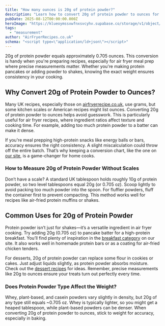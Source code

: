 ```yaml
---
title: "How many ounces is 20g of protein powder?"
description: "Learn how to convert 20g of protein powder to ounces for precise measurements in your recipes. Perfect for air fryer meal prep!"
pubDate: 2025-08-12T00:00:00.000Z
heroImage: "https://klueoymssxwfnxsvcyhv.supabase.co/storage/v1/object/public/md/how-many-ounces-is-20g-protein-powder-8ac7bf18.webp"
tags:
  - "measurement"
author: "AirFryerRecipes.co.uk"
schema: "<script type=\"application/ld+json\"></script>"
---
```


<p>20g of protein powder equals approximately 0.705 ounces. This conversion is handy when you're preparing recipes, especially for air fryer meal prep where precise measurements matter. Whether you're making protein pancakes or adding powder to shakes, knowing the exact weight ensures consistency in your cooking.</p>  

<h2>Why Convert 20g of Protein Powder to Ounces?</h2>  
<p>Many UK recipes, especially those on <a href=https://www.airfryerrecipe.co.uk/recipes>airfryerrecipe.co.uk</a>, use grams, but some kitchen scales or American recipes might list ounces. Converting 20g of protein powder to ounces helps avoid guesswork. This is particularly useful for air fryer recipes, where ingredient ratios affect texture and cooking time. For example, adding too much protein powder to a batter can make it dense.</p>  

<p>If you're meal prepping high-protein snacks like energy balls or bars, accuracy ensures the right consistency. A slight miscalculation could throw off the entire batch. That’s why keeping a conversion chart, like the one on <a href=https://www.airfryerrecipe.co.uk/air-fryer-conversion-chart>our site</a>, is a game-changer for home cooks.</p>  

<h3>How to Measure 20g of Protein Powder Without Scales</h3>  
<p>Don’t have a scale? A standard UK tablespoon holds roughly 10g of protein powder, so two level tablespoons equal 20g (or 0.705 oz). Scoop lightly to avoid packing too much powder into the spoon. For fluffier powders, fluff the container first to prevent compacting. This method works well for recipes like air-fried protein muffins or shakes.</p>  

<h2>Common Uses for 20g of Protein Powder</h2>  
<p>Protein powder isn’t just for shakes—it’s a versatile ingredient in air fryer cooking. Try adding 20g (0.705 oz) to pancake batter for a high-protein breakfast. You’ll find plenty of inspiration in the <a href=https://www.airfryerrecipe.co.uk/recipe-category/breakfast>breakfast category</a> on our site. It also works well in homemade protein bars or as a coating for air-fried chicken tenders.</p>  

<p>For desserts, 20g of protein powder can replace some flour in cookies or cakes. Just adjust liquids slightly, as protein powder absorbs moisture. Check out the <a href=https://www.airfryerrecipe.co.uk/recipe-category/dessert>dessert recipes</a> for ideas. Remember, precise measurements like 20g to ounces ensure your treats turn out perfectly every time.</p>  

<h3>Does Protein Powder Type Affect the Weight?</h3>  
<p>Whey, plant-based, and casein powders vary slightly in density, but 20g of any type still equals ~0.705 oz. Whey is typically lighter, so you might get a heaped tablespoon, while plant-based powders can be denser. When converting 20g of protein powder to ounces, stick to weight for accuracy, especially in baking.</p>